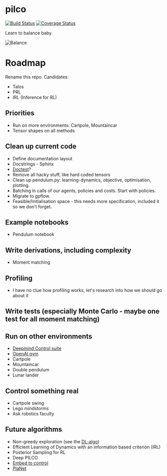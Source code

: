 # pilco

[![Build Status](https://travis-ci.org/sbrml/pilco.svg?branch=master)](https://travis-ci.org/sbrml/pilco)
[![Coverage Status](https://coveralls.io/repos/github/sbrml/pilco/badge.svg?branch=master)](https://coveralls.io/github/sbrml/pilco?branch=master)

Learn to balance baby.

![Balance](good_gifs/pendulum-test-20200422-081051.gif)

# Roadmap

Rename this repo. Candidates:
- Talos
- PRL
- IRL (Inference for RL)

## Priorities
- Run on more environments: Cartpole, Mountaincar
- Tensor shapes on all methods

## Clean up current code
- Define documentation layout
- Docstrings - Sphinx
- [Doctest](https://docs.python.org/3/library/doctest.html)?
- Remove all hacky stuff, like hard coded tensors
- Clean up pendulum.py: learning-dynamics, objective, optimisation, plotting.
- Batching in calls of our agents, policies and costs. Start with policies.
- Migrate to gpflow.
- Feasible/Initialisation space - this needs more specification, included it so we don't forget.

## Example notebooks
- Pendulum notebook

## Write derivations, including complexity
- Moment matching

## Profiling
- I have no clue how profiling works, let's research into how we should go about it

## Write tests (especially Monte Carlo - maybe one test for all moment matching)

## Run on other environments
- [Deepmind Control suite](https://arxiv.org/pdf/1801.00690.pdf)
- [OpenAI gym](https://github.com/openai/gym/wiki)
- Cartpole
- Mountaincar
- Double pendulum
- Lunar lander

## Control something real
- Cartpole swing
- Lego mindstorms
- Ask robotics faculty

## Future algorithms
- Non-greedy exploration (see the [DL-algo](https://www.mlmi.eng.cam.ac.uk/files/disentangling_sources_of_uncertainty_for_active_exploration_reduced.pdf))
- Efficient Learning of Dynamics with an information based criterion (IRL)
- Posterior Sampling for RL
- Deep PILCO
- [Embed to control](http://papers.nips.cc/paper/5964-embed-to-control-a-locally-linear-latent-dynamics-model-for-control-from-raw-images.pdf)
- [PlaNet](https://arxiv.org/pdf/1811.04551.pdf)
